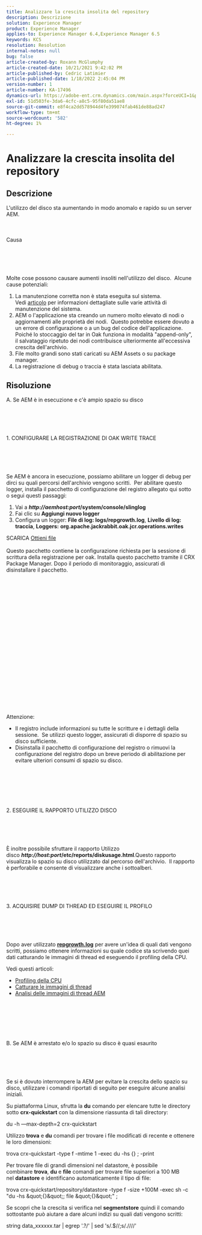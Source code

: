 ```yaml
---
title: Analizzare la crescita insolita del repository
description: Descrizione
solution: Experience Manager
product: Experience Manager
applies-to: Experience Manager 6.4,Experience Manager 6.5
keywords: KCS
resolution: Resolution
internal-notes: null
bug: false
article-created-by: Roxann McGlumphy
article-created-date: 10/21/2021 9:42:02 PM
article-published-by: Cedric Latimier
article-published-date: 1/18/2022 2:45:04 PM
version-number: 1
article-number: KA-17496
dynamics-url: https://adobe-ent.crm.dynamics.com/main.aspx?forceUCI=1&pagetype=entityrecord&etn=knowledgearticle&id=6654cfb6-b732-ec11-b6e5-000d3a5ba97a
exl-id: 51d503fe-3da6-4cfc-a8c5-95f80da51ae8
source-git-commit: e8f4ca2dd578944d4fe399074fab461de88ad247
workflow-type: tm+mt
source-wordcount: '582'
ht-degree: 1%

---
```


# Analizzare la crescita insolita del repository

## Descrizione


L&#39;utilizzo del disco sta aumentando in modo anomalo e rapido su un server AEM.
<br><br><br><br>Causa<br><br><br><br><br><br>
Molte cose possono causare aumenti insoliti nell&#39;utilizzo del disco.  Alcune cause potenziali:

1. La manutenzione corretta non è stata eseguita sul sistema.  Vedi [articolo](https://helpx.adobe.com/experience-manager/kb/AEM6-Maintenance-Guide.html) per informazioni dettagliate sulle varie attività di manutenzione del sistema.
2. AEM o l&#39;applicazione sta creando un numero molto elevato di nodi o aggiornamenti alle proprietà dei nodi.  Questo potrebbe essere dovuto a un errore di configurazione o a un bug del codice dell&#39;applicazione.  Poiché lo stoccaggio del tar in Oak funziona in modalità &quot;append-only&quot;, il salvataggio ripetuto dei nodi contribuisce ulteriormente all&#39;eccessiva crescita dell&#39;archivio.
3. File molto grandi sono stati caricati su AEM Assets o su package manager.
4. La registrazione di debug o traccia è stata lasciata abilitata.



## Risoluzione

A. Se AEM è in esecuzione e c&#39;è ampio spazio su disco<br><br><br><br> <br><br>1. CONFIGURARE LA REGISTRAZIONE DI OAK WRITE TRACE<br><br><br><br> <br><br>Se AEM è ancora in esecuzione, possiamo abilitare un logger di debug per dirci su quali percorsi dell&#39;archivio vengono scritti.  Per abilitare questo logger, installa il pacchetto di configurazione del registro allegato qui sotto o segui questi passaggi:
1. Vai a <b>*http://aemhost:port*/system/console/slinglog</b>
2. Fai clic su <b>Aggiungi nuovo logger</b>
3. Configura un logger: <b>File di log: logs/repgrowth.log</b>, <b>Livello di log: traccia</b>, <b>Loggers:</b> <b>org.apache.jackrabbit.oak.jcr.operations.writes</b>


SCARICA
[Ottieni file](https://helpx.adobe.com/content/dam/help/en/experience-manager/kb/analyze-unusual-repository-growth/jcr:content/main-pars/download/log_repository_growth-1.zip "log_repository_growth-1.zip") <br><br>Questo pacchetto contiene la configurazione richiesta per la sessione di scrittura della registrazione per oak. Installa questo pacchetto tramite il CRX Package Manager. Dopo il periodo di monitoraggio, assicurati di disinstallare il pacchetto.<br><br><br><br><br><br><br><br> <br><br><br><br><br><br> <br><br><br><br><br><br><br><br><br>
Attenzione:

- Il registro include informazioni su tutte le scritture e i dettagli della sessione.  Se utilizzi questo logger, assicurati di disporre di spazio su disco sufficiente.
- Disinstalla il pacchetto di configurazione del registro o rimuovi la configurazione del registro dopo un breve periodo di abilitazione per evitare ulteriori consumi di spazio su disco.



<br><br><br><br> <br><br>2. ESEGUIRE IL RAPPORTO UTILIZZO DISCO<br><br><br><br> <br><br>
È inoltre possibile sfruttare il rapporto Utilizzo disco <b>*http://host:port*/etc/reports/diskusage.html</b>.Questo rapporto visualizza lo spazio su disco utilizzato dal percorso dell&#39;archivio.  Il rapporto è perforabile e consente di visualizzare anche i sottoalberi.
<br><br><br><br> <br><br>3. ACQUISIRE DUMP DI THREAD ED ESEGUIRE IL PROFILO<br><br><br><br> <br><br>
Dopo aver utilizzato <b>[repgrowth.log](https://helpx.adobe.com/experience-manager/kb/analyze-unusual-repository-growth.html#repgrowth)</b> per avere un&#39;idea di quali dati vengono scritti, possiamo ottenere informazioni su quale codice sta scrivendo quei dati catturando le immagini di thread ed eseguendo il profiling della CPU.

Vedi questi articoli:

- [Profiling della CPU](https://helpx.adobe.com/experience-manager/kb/AnalyzeUsingBuiltInProfiler.html)
- [Catturare le immagini di thread](https://helpx.adobe.com/experience-manager/kb/TakeThreadDump.html)
- [Analisi delle immagini di thread AEM](https://helpx.adobe.com/experience-manager/kb/thread-dump-analysis.html)

<br><br><br><br> <br><br>B. Se AEM è arrestato e/o lo spazio su disco è quasi esaurito<br><br><br><br> <br><br>
Se si è dovuto interrompere la AEM per evitare la crescita dello spazio su disco, utilizzare i comandi riportati di seguito per eseguire alcune analisi iniziali.

Su piattaforma Linux, sfrutta la <b>du</b> comando per elencare tutte le directory sotto <b>crx-quickstart</b> con la dimensione riassunta di tali directory:

du -h —max-depth=2 crx-quickstart

Utilizzo <b>trova</b> e <b>du</b> comandi per trovare i file modificati di recente e ottenere le loro dimensioni:

trova crx-quickstart -type f -mtime 1 -exec du -hs {} \; -print

Per trovare file di grandi dimensioni nel datastore, è possibile combinare <b>trova</b>, <b>du</b> e <b>file</b> comandi per trovare file superiori a 100 MB nel <b>datastore</b> e identificano automaticamente il tipo di file:

trova crx-quickstart/repository/datastore -type f -size +100M -exec sh -c &quot;du -hs \&quot;{}\&quot;; file \&quot;{}\&quot;&quot; \;

Se scopri che la crescita si verifica nel <b>segmentstore</b> quindi il comando sottostante può aiutare a dare alcuni indizi su quali dati vengono scritti:

string data_xxxxxx.tar | egrep &#39;.?/&#39; | sed &#39;s/.$//;s/.\//\//&#39;
